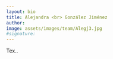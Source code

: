 ```yaml
---
layout: bio
title: Alejandra <br> González Jiménez
author:
image: assets/images/team/Alegj3.jpg
#signature:
---
```


Tex..
